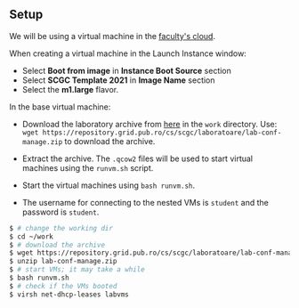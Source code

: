 ## Setup

We will be using a virtual machine in the [faculty's cloud](http://cloud.grid.pub.ro/).

When creating a virtual machine in the Launch Instance window:
  * Select **Boot from image** in **Instance Boot Source** section
  * Select **SCGC Template 2021** in **Image Name** section
  * Select the **m1.large** flavor.

In the base virtual machine:
  * Download the laboratory archive from [here](https://repository.grid.pub.ro/cs/scgc/laboratoare/lab-conf-manage.zip) in the `work` directory.
Use: `wget https://repository.grid.pub.ro/cs/scgc/laboratoare/lab-conf-manage.zip` to download the archive.

  * Extract the archive.
The `.qcow2` files will be used to start virtual machines using the `runvm.sh` script.
  * Start the virtual machines using `bash runvm.sh`.
  * The username for connecting to the nested VMs is `student` and the password is `student`.

```bash
$ # change the working dir
$ cd ~/work
$ # download the archive
$ wget https://repository.grid.pub.ro/cs/scgc/laboratoare/lab-conf-manage.zip
$ unzip lab-conf-manage.zip
$ # start VMs; it may take a while
$ bash runvm.sh
$ # check if the VMs booted
$ virsh net-dhcp-leases labvms
```
